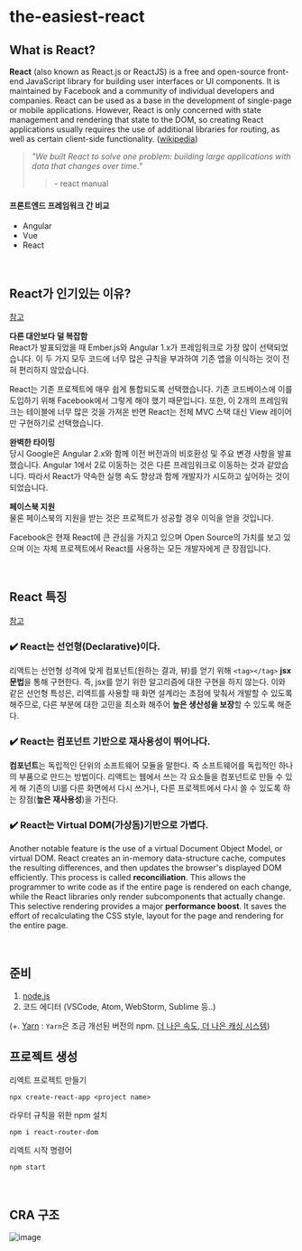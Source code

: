 # the-easiest-react

## What is React?
**React** (also known as React.js or ReactJS) is a free and open-source front-end JavaScript library for building user interfaces or UI components. It is maintained by Facebook and a community of individual developers and companies. React can be used as a base in the development of single-page or mobile applications. However, React is only concerned with state management and rendering that state to the DOM, so creating React applications usually requires the use of additional libraries for routing, as well as certain client-side functionality. ([wikipedia](https://en.wikipedia.org/wiki/React_(JavaScript_library)))  
> _"We built React to solve one problem: building large applications with data that changes over time."_ 
>> \- react manual

#### 프론트엔드 프레임워크 간 비교
- Angular
- Vue
- React

<br>

## React가 인기있는 이유?
[참고](https://www.freecodecamp.org/news/the-react-handbook-b71c27b0a795/)

**다른 대안보다 덜 복잡함**  
React가 발표되었을 때 Ember.js와 Angular 1.x가 프레임워크로 가장 많이 선택되었습니다. 이 두 가지 모두 코드에 너무 많은 규칙을 부과하여 기존 앱을 이식하는 것이 전혀 편리하지 않았습니다.

React는 기존 프로젝트에 매우 쉽게 통합되도록 선택했습니다. 기존 코드베이스에 이를 도입하기 위해 Facebook에서 그렇게 해야 했기 때문입니다. 또한, 이 2개의 프레임워크는 테이블에 너무 많은 것을 가져온 반면 React는 전체 MVC 스택 대신 View 레이어만 구현하기로 선택했습니다.

**완벽한 타이밍**  
당시 Google은 Angular 2.x와 함께 이전 버전과의 비호환성 및 주요 변경 사항을 발표했습니다. Angular 1에서 2로 이동하는 것은 다른 프레임워크로 이동하는 것과 같았습니다. 따라서 React가 약속한 실행 속도 향상과 함께 개발자가 시도하고 싶어하는 것이 되었습니다.

**페이스북 지원**  
물론 페이스북의 지원을 받는 것은 프로젝트가 성공할 경우 이익을 얻을 것입니다.

Facebook은 현재 React에 큰 관심을 가지고 있으며 Open Source의 가치를 보고 있으며 이는 자체 프로젝트에서 React를 사용하는 모든 개발자에게 큰 장점입니다.

<br>

## React 특징
[참고](https://medium.com/react-native-seoul/react-%EB%A6%AC%EC%95%A1%ED%8A%B8%EB%A5%BC-%EC%B2%98%EC%9D%8C%EB%B6%80%ED%84%B0-%EB%B0%B0%EC%9B%8C%EB%B3%B4%EC%9E%90-01-react-js%EB%9E%80-%EB%AC%B4%EC%97%87%EC%9D%B8%EA%B0%80-ad8ba252ee28)

### ✔️ React는 선언형(Declarative)이다.
리액트는 선언형 성격에 맞게 컴포넌트(원하는 결과, 뷰)를 얻기 위해 `<tag></tag>` **jsx 문법**을 통해 구현한다. 즉, jsx를 얻기 위한 알고리즘에 대한 구현을 하지 않는다. 이와 같은 선언형 특성은, 리액트를 사용할 때 화면 설계라는 초점에 맞춰서 개발할 수 있도록 해주므로, 다른 부분에 대한 고민을 최소화 해주어 **높은 생산성을 보장**할 수 있도록 해준다.

### ✔️ React는 컴포넌트 기반으로 재사용성이 뛰어나다.  
**컴포넌트**는 독립적인 단위의 소프트웨어 모듈을 말한다. 즉 소프트웨어를 독립적인 하나의 부품으로 만드는 방법이다. 리액트는 웹에서 쓰는 각 요소들을 컴포넌트로 만들 수 있게 해 기존의 UI를 다른 화면에서 다시 쓰거나, 다른 프로젝트에서 다시 쓸 수 있도록 하는 장점(**높은 재사용성**)을 가진다.

### ✔️ React는 Virtual DOM(가상돔)기반으로 가볍다. 
Another notable feature is the use of a virtual Document Object Model, or virtual DOM. React creates an in-memory data-structure cache, computes the resulting differences, and then updates the browser's displayed DOM efficiently. This process is called **reconciliation**. This allows the programmer to write code as if the entire page is rendered on each change, while the React libraries only render subcomponents that actually change. This selective rendering provides a major **performance boost**. It saves the effort of recalculating the CSS style, layout for the page and rendering for the entire page.

<br>

## 준비

1. [node.js](https://nodejs.org/ko/download/)
2. 코드 에디터 (VSCode, Atom, WebStorm, Sublime 등..)

(+. [Yarn](https://classic.yarnpkg.com/en/docs/install#windows-stable) : `Yarn`은 조금 개선된 버전의 npm. [더 나은 속도, 더 나은 캐싱 시스템](https://www.keycdn.com/blog/npm-vs-yarn))
<br>

## 프로젝트 생성
리엑트 프로젝트 만들기
```npm
npx create-react-app <project name>
```

라우터 규칙을 위한 npm 설치
```npm
npm i react-router-dom
```

리엑트 시작 명령어
```npm
npm start
```

<br>
  
## CRA 구조
![image](https://user-images.githubusercontent.com/74305823/126419275-183bed58-1742-4214-9a22-0a630f537aeb.png)
